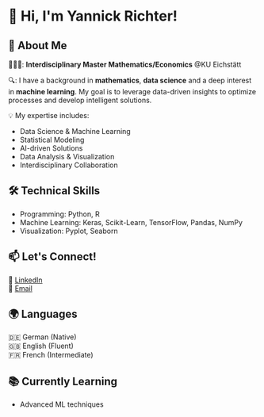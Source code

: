 # **👋 Hi, I'm Yannick Richter!**

## **🚀 About Me**

👨🏻‍🎓: **Interdisciplinary Master Mathematics/Economics** @KU Eichstätt

🔍: I have a background in **mathematics**, **data science** and a deep interest in **machine learning**. My goal is to leverage data-driven insights to optimize processes and develop intelligent solutions.

💡 My expertise includes:
- Data Science & Machine Learning
- Statistical Modeling
- AI-driven Solutions
- Data Analysis & Visualization
- Interdisciplinary Collaboration

## **🛠️ Technical Skills**
- Programming: Python, R
- Machine Learning: Keras, Scikit-Learn, TensorFlow, Pandas, NumPy
- Visualization: Pyplot, Seaborn

## **📫 Let's Connect!**
🔗 [LinkedIn](www.linkedin.com/in/y-richter)<br>
📧 [Email](yannickrichter49@gmail.com)

## **🌍 Languages**
🇩🇪 German (Native)<br>
🇬🇧 English (Fluent)<br>
🇫🇷 French (Intermediate)<br>

## **📚 Currently Learning**
- Advanced ML techniques<br>


